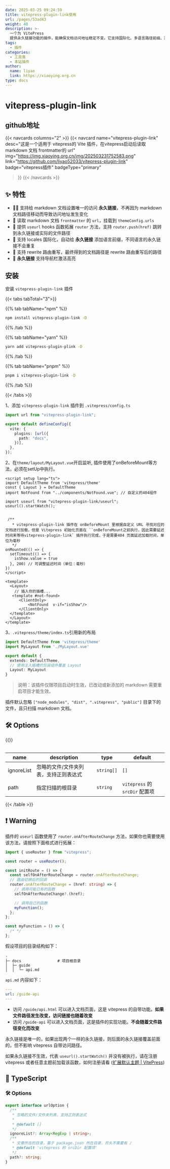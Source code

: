 ```yaml
---
date: 2025-03-25 09:24:59
title: vitepress-plugin-link使用
url: /pages/53ad43
weight: 40
description: >-
  一个为 VitePress
  提供永久链接功能的插件，能确保文档访问地址稳定不变。它支持国际化、多语言路径前缀、路由重写和导航栏高亮，安装配置简单，但需注意插件仅在项目启动时生效，新增或修改文档后需重启项目。该插件通过扩展路由功能，方便开发者管理和跳转文档，提升文档站点的用户体验和维护效率。
tags:
  - 插件
categories:
  - 工具类
  - 本站插件
author:
  name: liyao
  link: https://xiaoying.org.cn
type: docs
---
```



# vitepress-plugin-link

## github地址

{{< navcards columns="2" >}}
  {{< navcard 
    name="vitepress-plugin-link" 
    desc="这是一个适用于 vitepress的 Vite 插件，在vitepress启动后读取 markdown 文档 frontmatter的 url" 
    img="https://img.xiaoying.org.cn/img/202503231752583.png" 
    link="https://github.com/liyao52033/vitepress-plugin-link" 
    badge="vitepress插件" 
    badgeType="primary"
  >}}
{{< /navcards >}}


## ✨ 特性

- 🚀🚀 支持给 markdown 文档设置唯一的访问 **永久链接**，不再因为 markdown 文档路径移动而导致访问地址发生变化
- 🚀 读取 markdown 文档 `frontmatter` 的 `url`，挂载到 `themeConfig.urls`
- 🚀 提供 `useurl` hooks 函数拓展 `router` 方法，支持 `router.push(href)` 跳转到永久链接或实际的文件路径
- 🚀 支持 locales 国际化，自动给 **永久链接** 添加语言前缀，不同语言的永久链接不会重复
- 🚀 支持 rewrite 路由重写，最终得到的文档路径是 rewrite 路由重写后的路径
- 🚀 **永久链接** 支持导航栏激活高亮

## 安装

安装 `vitepress-plugin-link` 插件

{{< tabs tabTotal="3">}}

{{% tab tabName="npm" %}}
``` sh
npm install vitepress-plugin-link -D
```
{{% /tab %}}

{{% tab tabName="yarn" %}}
```sh
yarn add vitepress-plugin-plink -D
```
{{% /tab %}}

{{% tab tabName="pnpm" %}}
```sh
pnpm i vitepress-plugin-link -D
```
{{% /tab %}}


{{< /tabs >}}



1、添加 `vitepress-plugin-link` 插件到 `.vitepress/config.ts`

```typescript
import url from "vitepress-plugin-link";

export default defineConfig({
  vite: {
    plugins: [url({
      path: "docs",
    })],
  },
});
```

2、在`theme/layout/MyLayout.vue`开启监听, 插件使用了onBeforeMount等方法，必须在setUp中执行。
```vue 
<script setup lang="ts">
import DefaultTheme from 'vitepress/theme'
const { Layout } = DefaultTheme
import NotFound from "../components/NotFound.vue"; // 自定义的404组件

import useurl from "vitepress-plugin-link/useurl";
useurl().startWatch();


 /**
   * vitepress-plugin-link 插件在 onBeforeMount 里根据自定义 URL 寻找对应的文档进行加载，但是 Vitepress 初始化页面在 ``onBeforeMount之前执行，因此需要延迟时间来等待vitepress-plugin-link` 插件执行完成，于是需要404 页面延迟加载时间，单位为毫秒
   */
onMounted(() => {
  setTimeout(() => {
    isShow.value = true
  }, 200) // 可调整延迟时间（单位：毫秒）
})
</script>

<template>
  <Layout>
    // 插入你的插槽...
   <template #not-found>
      <ClientOnly>
          <NotFound  v-if="isShow"/>
      </ClientOnly>
  </template>
  </Layout>
</template>
```

3、`.vitepress/theme/index.ts`引用新的布局

```typescript
import DefaultTheme from 'vitepress/theme'
import MyLayout from './MyLayout.vue'

export default {
  extends: DefaultTheme,
  // 使用注入插槽的包装组件覆盖 Layout
  Layout: MyLayout
}

```

> 说明：该插件仅限项目启动时生效，已改动或新添加的 markdown 需要重启项目才能生效。

插件默认忽略 `["node_modules", "dist", ".vitepress", "public"]` 目录下的文件，且只扫描 markdown 文档。

## 🛠️ Options

{{<table table-bordered table-hover >}}

| name       | description                           | type       | default                        |
| ---------- | ------------------------------------- | ---------- | ------------------------------ |
| ignoreList | 忽略的文件/文件夹列表，支持正则表达式 | `string[]` | `[]`                           |
| path       | 指定扫描的根目录                      | `string`   | `vitepress` 的 `srcDir` 配置项 |

{{< /table >}}

## ❗ Warning

插件的 `useurl` 函数使用了 `router.onAfterRouteChange` 方法，如果你也需要使用该方法，请按照下面格式进行拓展：

```typescript
import { useRouter } from "vitepress";

const router = useRouter();

const initRoute = () => {
  const selfOnAfterRouteChange = router.onAfterRouteChange;
  // 路由切换后的回调
  router.onAfterRouteChange = (href: string) => {
    // 调用可能已有的函数
    selfOnAfterRouteChange?.(href);

    // 调用自己的函数
    myFunction();
  };
};

const myFunction = () => {
  /* */
};
```

假设项目的目录结构如下：

```text
.
├─ docs                # 项目根目录
│  ├─ guide
│  │  └─ api.md
```

`api.md` 内容如下：

```yaml
---
url: /guide-api
---
```

- 访问 `/guide/api.html` 可以进入文档页面，这是 vitepress 的自带功能。**如果文件路径发生改变，访问链接也随着改变**
- 访问 `/guide-api` 可以进入文档页面，这是插件的实现功能。**不会随着文件路径变化而改变**

永久链接是唯一的，如果出现两个一样的永久链接，则后面的永久链接覆盖前面的，但不影响 vitepress 自带访问路径。

如果永久链接不生效，代表 `useurl().startWatch()` 并没有被执行，请在注册 vitepress 或者任意主题前加载该函数，如何注册请看 ([扩展默认主题 | VitePress](https://vitepress.dev/zh/guide/extending-default-theme#layout-slots))

## 📘 TypeScript

### 🛠️ Options

```typescript
export interface urlOption {
  /**
   * 忽略的文件/文件夹列表，支持正则表达式
   *
   * @default []
   */
  ignoreList?: Array<RegExp | string>;
  /**
   * 文章所在的目录，基于 package.json 所在目录，开头不需要有 /
   * @default 'vitepress 的 srcDir 配置项'
   */
  path?: string;
}
```


